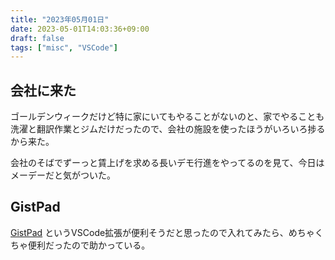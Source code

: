 ```yaml
---
title: "2023年05月01日"
date: 2023-05-01T14:03:36+09:00
draft: false
tags: ["misc", "VSCode"]
---
```


## 会社に来た

ゴールデンウィークだけど特に家にいてもやることがないのと、家でやることも洗濯と翻訳作業とジムだけだったので、会社の施設を使ったほうがいろいろ捗るから来た。

会社のそばでずーっと賃上げを求める長いデモ行進をやってるのを見て、今日はメーデーだと気がついた。

## GistPad

[GistPad](https://marketplace.visualstudio.com/items?itemName=vsls-contrib.gistfs) というVSCode拡張が便利そうだと思ったので入れてみたら、めちゃくちゃ便利だったので助かっている。